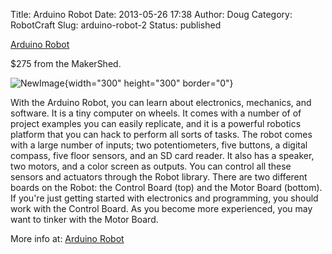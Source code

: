 Title: Arduino Robot
Date: 2013-05-26 17:38
Author: Doug
Category: RobotCraft
Slug: arduino-robot-2
Status: published

[Arduino Robot](http://www.makershed.com/Arduino_Robot_p/mksp22.htm)

\$275 from the MakerShed.

![NewImage](http://robotcraft.org/wp-content/uploads/2013/05/NewImage4.png "NewImage.png"){width="300" height="300" border="0"}

With the Arduino Robot, you can learn about electronics, mechanics, and software. It is a tiny computer on wheels. It comes with a number of of project examples you can easily replicate, and it is a powerful robotics platform that you can hack to perform all sorts of tasks. The robot comes with a large number of inputs; two potentiometers, five buttons, a digital compass, five floor sensors, and an SD card reader. It also has a speaker, two motors, and a color screen as outputs. You can control all these sensors and actuators through the Robot library. There are two different boards on the Robot: the Control Board (top) and the Motor Board (bottom). If you're just getting started with electronics and programming, you should work with the Control Board. As you become more experienced, you may want to tinker with the Motor Board.

More info at: [Arduino Robot](http://www.makershed.com/Arduino_Robot_p/mksp22.htm)
